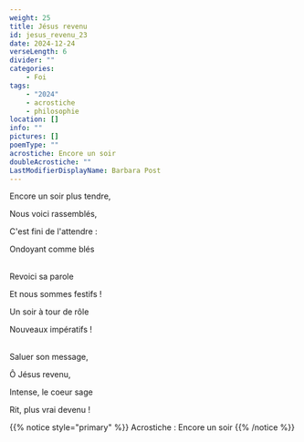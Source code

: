 ```yaml
---
weight: 25
title: Jésus revenu
id: jesus_revenu_23
date: 2024-12-24
verseLength: 6
divider: ""
categories:
    - Foi
tags:
    - "2024"
    - acrostiche
    - philosophie
location: []
info: ""
pictures: []
poemType: ""
acrostiche: Encore un soir
doubleAcrostiche: ""
LastModifierDisplayName: Barbara Post
---
```

Encore un soir plus tendre,

Nous voici rassemblés,

C'est fini de l'attendre :

Ondoyant comme blés

 \
Revoici sa parole

Et nous sommes festifs !

Un soir à tour de rôle

Nouveaux impératifs !

 \
Saluer son message,

Ô Jésus revenu,

Intense, le coeur sage

Rit, plus vrai devenu !

<!-- FM:Snippet:Start data:{"id":"_simpleNotice","fields":[{"name":"content","value":"Acrostiche : Encore un soir"}]} -->
{{% notice style="primary" %}}
Acrostiche : Encore un soir
{{% /notice %}}
<!-- FM:Snippet:End -->